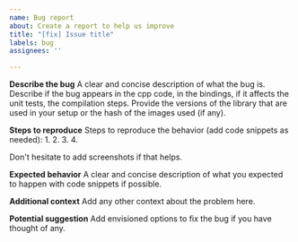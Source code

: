 ```yaml
---
name: Bug report
about: Create a report to help us improve
title: "[fix] Issue title"
labels: bug
assignees: ''

---
```


**Describe the bug**
A clear and concise description of what the bug is. Describe if the bug appears in the cpp code, in the bindings, if it affects the unit tests, the compilation steps. Provide the versions of the library that are used in your setup or the hash of the images used (if any). 

**Steps to reproduce**
Steps to reproduce the behavior (add code snippets as needed):
1.
2.
3.
4.

Don't hesitate to add screenshots if that helps.

**Expected behavior**
A clear and concise description of what you expected to happen with code snippets if possible.

**Additional context**
Add any other context about the problem here.

**Potential suggestion**
Add envisioned options to fix the bug if you have thought of any.
